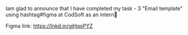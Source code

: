 Iam glad to announce that I have completed my task - 3 "Email template" using hashtag#figma at CodSoft as an intern🌟

Figma link: https://lnkd.in/gjHqsPYZ
